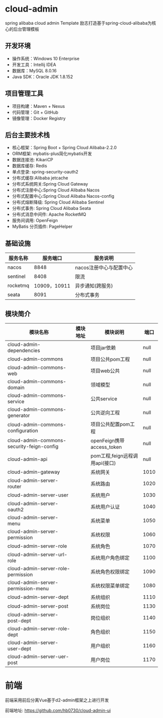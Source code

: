# cloud-admin
spring alibaba cloud admin Template
励志打造基于spring-cloud-alibaba为核心的后台管理模板
## 开发环境
* 操作系统：Windows 10 Enterprise
* 开发工具：Intellij IDEA
* 数据库：MySQL 8.0.16
* Java SDK：Oracle JDK 1.8.152
## 项目管理工具
* 项目构建：Maven + Nexus
* 代码管理：Git + GitHub
* 镜像管理：Docker Registry
## 后台主要技术栈
* 核心框架：Spring Boot + Spring Cloud Alibaba-2.2.0
* ORM框架: mybatis-plus简化mybatis开发
* 数据连接池: KikariCP
* 数据库缓存: Redis
* 单点登录: spring-security-oauth2
* 分布式缓存:Alibaba jetcache
* 分布式系统网关:Spring Cloud Gateway
* 分布式注册中心:Spring Cloud Alibaba Nacos
* 分布式配置中心:Spring Cloud Alibaba Nacos-config
* 分布式熔断降级: Spring Cloud Alibaba Sentinel
* 分布式事务: Spring Cloud Alibaba Seata
* 分布式消息中间件: Apache RocketMQ
* 服务间调用: OpenFeign
* MyBatis 分页插件: PageHelper
## 基础设施

|  服务名称   | 服务端口  | 服务说明  |
|----|----|----|
|nacos|8848|nacos注册中心与配置中心|
|sentinel|8408|限流|
|rocketmq|10909，10911|异步通知(跨服务)|
|seata|8091|分布式事务|
## 模块简介
|模块名称|模块地址|模块说明|端口|
|----|----|----|----|
|cloud-admin-dependencies| |项目jar依赖|null|
|cloud-admin-commons| |项目公共pom工程|null|
|cloud-admin-commons-web| |项目web公共|null|
|cloud-admin-commons-domain| |领域模型|null|
|cloud-admin-commons-service| |公共service|null|
|cloud-admin-commons-generator| |公共逆向工程|null |
|cloud-admin-commons-configuration| |项目公共配置pom工程|null|
|cloud-admin-commons-security-feign-config| |openFeign携带access_token|null|
|cloud-admin-api| |pom工程,feign远程调用api(接口)|null|
|cloud-admin-gateway| |系统网关|1010|
|cloud-admin-server-router| |系统路由|1020|
|cloud-admin-server-user| | 系统用户|1030|
|cloud-admin-server-oauth2| |系统用户认证|1040|
|cloud-admin-server-menu| | 系统菜单|1050|
|cloud-admin-server-permission| |系统权限|1060|
|cloud-admin-server-role| |系统角色|1070|
|cloud-admin-server-url-role| |系统用户角色绑定|1100|
|cloud-admin-server-role-permission| |系统角色权限绑定|1090|
|cloud-admin-server-permission-menu| |系统权限菜单绑定|1080|
|cloud-admin-server-dept| |系统组织|1110|
|cloud-admin-server-post| |系统岗位|1130|
|cloud-admin-server-post-dept| |岗位组织|1140|
|cloud-admin-server-role-dept| |角色组织|1150|
|cloud-admin-server-user-dept| |用户组织|1160|
|cloud-admin-server-uer-post| |用户岗位|1170|

# 前端
前端采用前后分离Vue基于d2-admin框架之上进行开发

前端地址: <https://github.com/hb0730/cloud-admin-ui>
